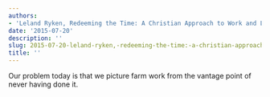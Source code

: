 ```yaml
---
authors:
- 'Leland Ryken, Redeeming the Time: A Christian Approach to Work and Leisure'
date: '2015-07-20'
description: ''
slug: 2015-07-20-leland-ryken,-redeeming-the-time:-a-christian-approach-to-work-and-leisure
title: ''
---
```

Our problem today is that we picture farm work from the vantage point of never having done it.



